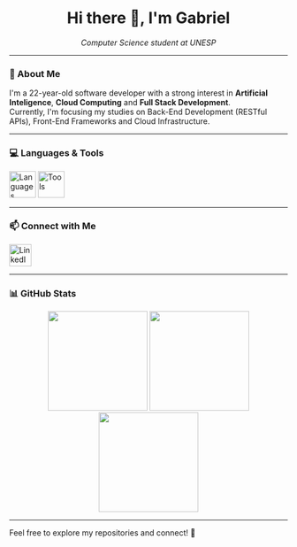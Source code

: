 <h1 align="center">Hi there 👋, I'm Gabriel</h1>

<p align="center">
  <em>Computer Science student at UNESP</em><br/>
</p>

---

### 🧠 About Me

I'm a 22-year-old software developer with a strong interest in **Artificial Inteligence**, **Cloud Computing** and **Full Stack Development**.  
Currently, I'm focusing my studies on Back-End Development (RESTful APIs), Front-End Frameworks and Cloud Infrastructure.

---

### 💻 Languages & Tools

<div align="left">

  <!-- Linguagens -->
  <img src="https://skillicons.dev/icons?i=python,ts,java,cs,nodejs,express,flask" height="48" alt="Languages"/>
  
  <!-- Infra / Cloud -->
  <img src="https://skillicons.dev/icons?i=aws,docker,postgres,git,linux" height="48" alt="Tools"/>
  
</div>

---

### 📫 Connect with Me

<div align="left">
  <a href="https://www.linkedin.com/in/gcarucce10/" target="_blank">
    <img src="https://skillicons.dev/icons?i=linkedin" height="40" alt="LinkedIn"/>
  </a>
</div>

---

### 📊 GitHub Stats

<div align="center">
  
  <img src="https://github-readme-stats.vercel.app/api?username=gcarucce10&show_icons=true&theme=tokyonight&hide_border=true&border_radius=20&include_all_commits=true&count_private=true" height="180"/>
  
  <img src="https://github-readme-stats.vercel.app/api/top-langs/?username=gcarucce10&layout=compact&theme=tokyonight&hide_border=true&border_radius=20" height="180"/>
  
</div>

<div align="center">
  
  <img src="https://streak-stats.demolab.com?user=gcarucce10&theme=tokyonight&hide_border=true&border_radius=20" height="180"/>
  
</div>

---

Feel free to explore my repositories and connect! 🚀
